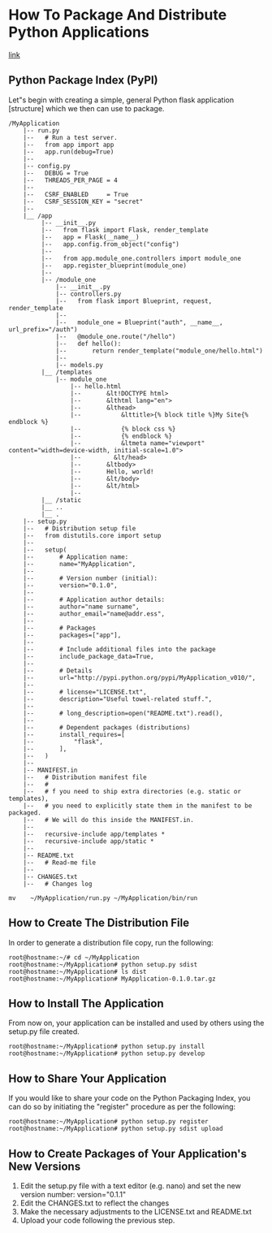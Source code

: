 # How To Package And Distribute Python Applications

[link](https://www.digitalocean.com/community/tutorials/how-to-package-and-distribute-python-applications)


## Python Package Index (PyPI)

Let"s begin with creating a simple,
general Python flask application [structure] which we then can use to package.

```
/MyApplication
    |-- run.py
    |--   # Run a test server.
    |--   from app import app
    |--   app.run(debug=True)
    |--
    |-- config.py
    |--   DEBUG = True
    |--   THREADS_PER_PAGE = 4
    |--
    |--   CSRF_ENABLED     = True
    |--   CSRF_SESSION_KEY = "secret"
    |--
    |__ /app
         |-- __init__.py
         |--   from flask import Flask, render_template
         |--   app = Flask(__name__)
         |--   app.config.from_object("config")
         |--
         |--   from app.module_one.controllers import module_one
         |--   app.register_blueprint(module_one)
         |--
         |-- /module_one
             |-- __init__.py
             |-- controllers.py
             |--   from flask import Blueprint, request, render_template
             |--
             |--   module_one = Blueprint("auth", __name__, url_prefix="/auth")
             |--   @module_one.route("/hello")
             |--   def hello():
             |--       return render_template("module_one/hello.html")
             |--
             |-- models.py
         |__ /templates
             |-- module_one
                 |-- hello.html
                 |--       &lt!DOCTYPE html>
                 |--       &lthtml lang="en">
                 |--       &lthead>
                 |--           &lttitle>{% block title %}My Site{% endblock %}
                 |--           {% block css %}
                 |--           {% endblock %}
                 |--           &ltmeta name="viewport" content="width=device-width, initial-scale=1.0">
                 |--         &lt/head>
                 |--       &ltbody>
                 |--       Hello, world!
                 |--       &lt/body>
                 |--       &lt/html>
                 |--
         |__ /static
         |__ ..
         |__ .
    |-- setup.py
    |--   # Distribution setup file
    |--   from distutils.core import setup
    |--
    |--   setup(
    |--       # Application name:
    |--       name="MyApplication",
    |--
    |--       # Version number (initial):
    |--       version="0.1.0",
    |--
    |--       # Application author details:
    |--       author="name surname",
    |--       author_email="name@addr.ess",
    |--
    |--       # Packages
    |--       packages=["app"],
    |--
    |--       # Include additional files into the package
    |--       include_package_data=True,
    |--
    |--       # Details
    |--       url="http://pypi.python.org/pypi/MyApplication_v010/",
    |--
    |--       # license="LICENSE.txt",
    |--       description="Useful towel-related stuff.",
    |--
    |--       # long_description=open("README.txt").read(),
    |--
    |--       # Dependent packages (distributions)
    |--       install_requires=[
    |--           "flask",
    |--       ],
    |--   )
    |--
    |-- MANIFEST.in
    |--   # Distribution manifest file
    |--   #
    |--   # f you need to ship extra directories (e.g. static or templates),
    |--   # you need to explicitly state them in the manifest to be packaged.
    |--   # We will do this inside the MANIFEST.in.
    |--
    |--   recursive-include app/templates *
    |--   recursive-include app/static *
    |--
    |-- README.txt
    |--   # Read-me file
    |--
    |-- CHANGES.txt
    |--   # Changes log
```

```
mv    ~/MyApplication/run.py ~/MyApplication/bin/run
```

## How to Create The Distribution File

In order to generate a distribution file copy, run the following:

```
root@hostname:~/# cd ~/MyApplication
root@hostname:~/MyApplication# python setup.py sdist
root@hostname:~/MyApplication# ls dist
root@hostname:~/MyApplication# MyApplication-0.1.0.tar.gz
```


## How to Install The Application

From now on, your application can be installed
and used by others using the setup.py file created.
 
```
root@hostname:~/MyApplication# python setup.py install
root@hostname:~/MyApplication# python setup.py develop
```

## How to Share Your Application

If you would like to share your code on the Python Packaging Index,
you can do so by initiating the "register" procedure as per the following:

```
root@hostname:~/MyApplication# python setup.py register
root@hostname:~/MyApplication# python setup.py sdist upload
```

## How to Create Packages of Your Application's New Versions

1. Edit the setup.py file with a text editor (e.g. nano)
   and set the new version number: version="0.1.1"
2. Edit the CHANGES.txt to reflect the changes
3. Make the necessary adjustments to the LICENSE.txt and README.txt
4. Upload your code following the previous step.
